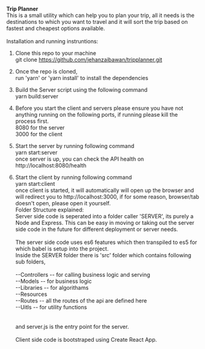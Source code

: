 <strong>Trip Planner</strong><br>
This is a small utility which can help you to plan your trip, all it needs is the destinations to which you want to travel and it will sort the trip based on fastest and cheapest options available.
<br><br>
Installation and running instruntions:

1. Clone this repo to your machine <br>
   git clone https://github.com/jehanzaibawan/tripplanner.git

2. Once the repo is cloned,<br>run 'yarn' or 'yarn install' to install the dependencies

3. Build the Server script using the following command<br>
   yarn build:server

4. Before you start the client and servers please ensure you have not anything running on the following ports, if running please kill the process first.<br>
   8080 for the server<br>
   3000 for the client

5. Start the server by running following command<br>
   yarn start:server<br>
   once server is up, you can check the API health on http://localhost:8080/health

6. Start the client by running following command<br>
   yarn start:client<br>
   once client is started, it will automatically will open up the browser and will redirect you to http://localhost:3000, if for some reason, browser/tab doesn't open, please open it yourself.<br>
Folder Structure explained:<br>
Server side code is seperated into a folder caller 'SERVER', its purely a Node and Express. This can be easy in moving or taking out the server side code in the future for different deployment or server needs.<br><br>
The server side code uses es6 features which then transpiled to es5 for which babel is setup into the project.<br>
Inside the SERVER folder there is 'src' folder which contains following sub folders,<br><br>
--Controllers -- for calling business logic and serving<br>
--Models -- for business logic<br>
--Libraries -- for algorithams<br>
--Resources<br>
--Routes -- all the routes of the api are defined here<br>
--Uitls -- for utility functions<br>
<br><br>
and server.js is the entry point for the server.
<br><br>
Client side code is bootstraped using Create React App.<br>
